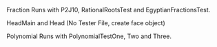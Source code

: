 Fraction Runs with P2J10, RationalRootsTest and EgyptianFractionsTest.

HeadMain and Head (No Tester File, create face object)

Polynomial Runs with PolynomialTestOne, Two and Three.
